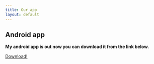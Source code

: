 ```yaml
---
title: Our app
layout: default
---
```


## Android app
**My android app is out now you can download it from the link below.**

[Download!](https://github.com/cwithsharad/cwithsharad.github.io/raw/master/assets/apk/cws.apk)
